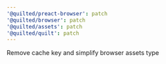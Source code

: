 ```yaml
---
'@quilted/preact-browser': patch
'@quilted/browser': patch
'@quilted/assets': patch
'@quilted/quilt': patch
---
```


Remove cache key and simplify browser assets type
